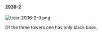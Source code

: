 #### 2936-2
![train-2936-2-0.png](https://github.com/lil-lab/nlvr/raw/master/nlvr/train/images/12/train-2936-2-0.png "train-2936-2-0.png")

Of the three towers one has only black base.